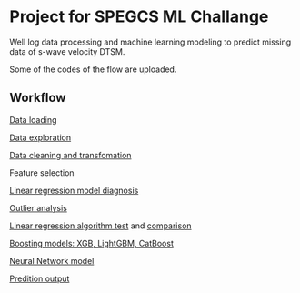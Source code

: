 # Project for SPEGCS ML Challange  

Well log data processing and machine learning modeling to predict missing data of s-wave velocity DTSM.

Some of the codes of the flow are uploaded. 

## Workflow

[Data loading](load_las_data.ipynb)

[Data exploration](data_exploration.ipynb)

[Data cleaning and transfomation](data_prep_ts_bal_trans.ipynb)

Feature selection 

[Linear regression model diagnosis](model_xn_diagn.ipynb)

[Outlier analysis](data_prep_outlier.ipynb)

[Linear regression algorithm test](models_xn_cv.ipynb) and [comparison](models_cmp.ipynb)

[Boosting models: XGB, LightGBM, CatBoost](model_gb.ipynb)

[Neural Network model](model_nn.ipynb)

[Predition output](pred_output.ipynb)
